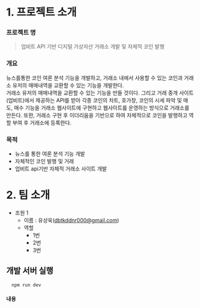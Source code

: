 # 1. 프로젝트 소개
### 프로젝트 명
  > 업비트 API 기반 디지털 가상자산 거래소 개발 및 자체적 코인 발행

### 개요
  뉴스를통한 코인 여론 분석 기능을 개발하고, 거래소 내에서 사용할 수 있는 코인과 거래소 유저의 매매내역을 교환할 수 있는 기능을 개발한다.<br/>
  거래소 유저의 매매내역을 교환할 수 있는 기능을 만들 것이다. 그리고 거래 중개 사이트(업비트)에서 제공하는 API를 받아 각종 코인의 차트, 호가창, 코인의 시세 파악 및 매도, 매수 기능을 거래소 웹사이트에 구현하고 웹사이트를 운영하는 방식으로 거래소를 만든다. 또한, 거래소 구현 후 이더리움을 기반으로 하여 자체적으로 코인을 발행하고 역할 부여 후 거래소에 등록한다.

### 목적
  * 뉴스를 통한 여론 분석 기능 개발
  * 자체적인 코인 발행 및 거래
  * 업비트 api기반 자체적 거래소 사이트 개발

# 2. 팀 소개
  - 조원 1
    * 이름 : 유상욱(dbtkddnr000@gmail.com)
    * 역할
      + 1번
      + 2번
      + 3번
## 개발 서버 실행
```
  npm run dev
```

#### 내용
